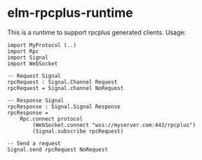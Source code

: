 elm-rpcplus-runtime
===================

This is a runtime to support rpcplus generated clients. Usage:

    import MyProtocol (..)
    import Rpc
    import Signal
    import WebSocket

    -- Request Signal
    rpcRequest : Signal.Channel Request
    rpcRequest = Signal.channel NoRequest

    -- Response Signal
    rpcResponse : Signal.Signal Response
    rpcResponse =
        Rpc.connect protocol
            (WebSocket.connect "wss://myserver.com:443/rpcplus")
            (Signal.subscribe rpcRequest)

    -- Send a request
    Signal.send rpcRequest NoRequest
